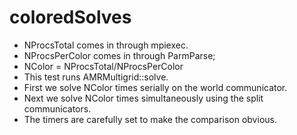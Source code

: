 # coloredSolves
* NProcsTotal comes in through mpiexec.
* NProcsPerColor  comes in through ParmParse;
* NColor = NProcsTotal/NProcsPerColor
* This test runs AMRMultigrid::solve.
* First we solve NColor times serially on the world communicator.
* Next we solve  NColor times simultaneously using the split communicators.
* The timers are carefully set to make the comparison obvious.
